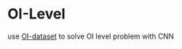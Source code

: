 # OI-Level

use [OI-dataset][OIDB] to solve OI level problem with CNN

[OIDB]: https://github.com/Liuxg16/jumper-codes
